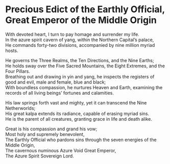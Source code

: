 # Precious Edict of the Earthly Official, Great Emperor of the Middle Origin

With devoted heart, I turn to pay homage and surrender my life.  
In the azure spirit cavern of yang, within the Northern Capital’s palace,  
He commands forty-two divisions, accompanied by nine million myriad hosts.  

He governs the Three Realms, the Ten Directions, and the Nine Earths;  
He holds sway over the Five Sacred Mountains, the Eight Extremes, and the Four Pillars.  
Breathing out and drawing in yin and yang, he inspects the registers of good and evil, male and female, blue and black;  
With boundless compassion, he nurtures Heaven and Earth, examining the records of all living beings’ fortunes and calamities.  

His law springs forth vast and mighty, yet it can transcend the Nine Netherworlds;  
His great kalpa extends its radiance, capable of erasing myriad sins.  
He is the parent of all creatures, granting grace in life and death alike.  

Great is his compassion and grand his vow;  
Most holy and supremely benevolent,  
The Earthly Official who pardons sins through the seven energies of the Middle Origin,  
The cavernous numinous Azure Void Great Emperor,  
The Azure Spirit Sovereign Lord.